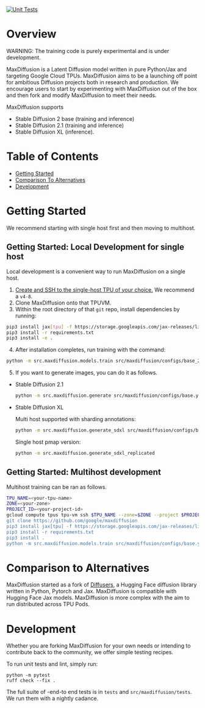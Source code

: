 <!--
 Copyright 2024 Google LLC

 Licensed under the Apache License, Version 2.0 (the "License");
 you may not use this file except in compliance with the License.
 You may obtain a copy of the License at

      https://www.apache.org/licenses/LICENSE-2.0

 Unless required by applicable law or agreed to in writing, software
 distributed under the License is distributed on an "AS IS" BASIS,
 WITHOUT WARRANTIES OR CONDITIONS OF ANY KIND, either express or implied.
 See the License for the specific language governing permissions and
 limitations under the License.
 -->

[![Unit Tests](https://github.com/google/maxtext/actions/workflows/UnitTests.yml/badge.svg)](https://github.com/google/maxdiffusion/actions/workflows/UnitTests.yml)

# Overview

WARNING: The training code is purely experimental and is under development. 

MaxDiffusion is a Latent Diffusion model written in pure Python/Jax and targeting Google Cloud TPUs. MaxDiffusion aims to be a launching off point for ambitious Diffusion projects both in research and production. 
We encourage users to start by experimenting with MaxDiffusion out of the box and then fork and modify MaxDiffusion to meet their needs.

MaxDiffusion supports 
* Stable Diffusion 2 base (training and inference)
* Stable Diffusion 2.1 (training and inference) 
* Stable Diffusion XL (inference).

# Table of Contents

* [Getting Started](#getting-started)
* [Comparison To Alternatives](#comparison-to-alternatives)
* [Development](#development)

# Getting Started

We recommend starting with single host first and then moving to multihost.

## Getting Started: Local Development for single host
Local development is a convenient way to run MaxDiffusion on a single host. 

1. [Create and SSH to the single-host TPU of your choice.](https://cloud.google.com/tpu/docs/users-guide-tpu-vm#creating_a_cloud_tpu_vm_with_gcloud) We recommend a `v4-8`.
2. Clone MaxDiffusion onto that TPUVM.
3. Within the root directory of that `git` repo, install dependencies by running:
```bash
pip3 install jax[tpu] -f https://storage.googleapis.com/jax-releases/libtpu_releases.html
pip3 install -r requirements.txt
pip3 install -e .
```
4. After installation completes, run training with the command:
```bash
python -m src.maxdiffusion.models.train src/maxdiffusion/configs/base_2_base.yml run_name="my_run" base_output_directory="gs://your-bucket/"
```
5. If you want to generate images, you can do it as follows.
- Stable Diffusion 2.1
  ```bash
  python -m src.maxdiffusion.generate src/maxdiffusion/configs/base.yml
  ```
- Stable Diffusion XL

  Multi host supported with sharding annotations:

  ```bash
  python -m src.maxdiffusion.generate_sdxl src/maxdiffusion/configs/base_xl.yml
  ```

  Single host pmap version:
  ```bash
  python -m src.maxdiffusion.generate_sdxl_replicated
  ```

## Getting Started: Multihost development
Multihost training can be ran as follows.
```bash
TPU_NAME=<your-tpu-name>
ZONE=<your-zone>
PROJECT_ID=<your-project-id>
gcloud compute tpus tpu-vm ssh $TPU_NAME --zone=$ZONE --project $PROJECT_ID --worker=all --command="
git clone https://github.com/google/maxdiffusion
pip3 install jax[tpu] -f https://storage.googleapis.com/jax-releases/libtpu_releases.html
pip3 install -r requirements.txt
pip3 install .
python -m src.maxdiffusion.models.train src/maxdiffusion/configs/base.yml run_name=my_run base_output_directory=gs://your-bucket/"
```

# Comparison to Alternatives

MaxDiffusion started as a fork of [Diffusers](https://github.com/huggingface/diffusers), a Hugging Face diffusion library written in Python, Pytorch and Jax. MaxDiffusion is compatible with Hugging Face Jax models. MaxDiffusion is more complex with the aim to run distributed across TPU Pods. 

# Development

Whether you are forking MaxDiffusion for your own needs or intending to contribute back to the community, we offer simple testing recipes.

To run unit tests and lint, simply run:
```
python -m pytest
ruff check --fix .
```

The full suite of -end-to end tests is in `tests` and `src/maxdiffusion/tests`. We run them with a nightly cadance.
